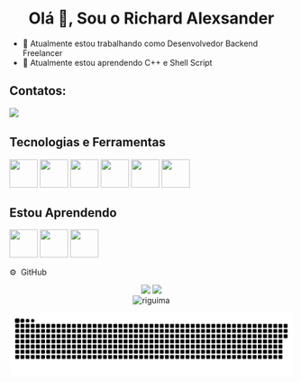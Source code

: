<h1 align="center">
  Olá 👋, Sou o Richard Alexsander
</h1>

- 🔭 Atualmente estou trabalhando como Desenvolvedor Backend Freelancer
- 🌱 Atualmente estou aprendendo C++ e Shell Script

## Contatos:

<div>
  <a href="mailto:richard.alexsander.guima@gmail.com"><img loading="lazy" src="https://img.shields.io/badge/Gmail-D14836?style=for-the-badge&logo=gmail&logoColor=white" target="_blank"></a>
</div>

## Tecnologias e Ferramentas

<div margin-bottom="30px">
  <img src="https://cdn.jsdelivr.net/gh/devicons/devicon@latest/icons/python/python-original.svg" width="50" height="50">
  <img src="https://cdn.jsdelivr.net/gh/devicons/devicon@latest/icons/neovim/neovim-original.svg" width="50", height="50">
  <img src="https://cdn.jsdelivr.net/gh/devicons/devicon@latest/icons/selenium/selenium-original.svg" width="50", height="50">
  <img src="https://cdn.jsdelivr.net/gh/devicons/devicon@latest/icons/linux/linux-original.svg" width="50" height="50">
  <img src="https://cdn.jsdelivr.net/gh/devicons/devicon@latest/icons/flask/flask-original.svg" width="50" height="50">
  <img src="https://cdn.jsdelivr.net/gh/devicons/devicon@latest/icons/django/django-plain.svg" width="50" height="50">
</div>

## Estou Aprendendo

<div margin-bottom="30px">
  <img src="https://cdn.jsdelivr.net/gh/devicons/devicon@latest/icons/cplusplus/cplusplus-original.svg" width="50" height="50">
  <img src="https://cdn.jsdelivr.net/gh/devicons/devicon@latest/icons/docker/docker-original-wordmark.svg" width="50" height="50">
  <img src="https://cdn.jsdelivr.net/gh/devicons/devicon@latest/icons/bash/bash-original.svg" width="50" height="50">
</div>

<p class="github">⚙️ &nbsp;GitHub</p>

<div align="center">
  <img loading="lazy" height="180em" src="https://github-readme-stats.vercel.app/api/top-langs/?username=riguima&layout=compact&langs_count=7&theme=dracula">
  <img loading="lazy" height="180em" src="https://github-readme-stats.vercel.app/api?username=riguima&show_icons=true&theme=dracula&include_all_commits=true&count_private=true">
</div>

<div align="center">
  <img src="https://github-readme-streak-stats.herokuapp.com/?user=riguima&theme=dracula&include_all_commits=true&count_private=true" alt="riguima">
</div>

![Snake animation](https://github.com/riguima/riguima/blob/output/github-contribution-grid-snake-dark.svg)
